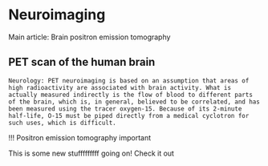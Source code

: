 # Neuroimaging
Main article: Brain positron emission tomography
## PET scan of the human brain

    Neurology: PET neuroimaging is based on an assumption that areas of high radioactivity are associated with brain activity. What is actually measured indirectly is the flow of blood to different parts of the brain, which is, in general, believed to be correlated, and has been measured using the tracer oxygen-15. Because of its 2-minute half-life, O-15 must be piped directly from a medical cyclotron for such uses, which is difficult.

!!! Positron emission tomography important


This is some new stufffffffff going on! Check it out